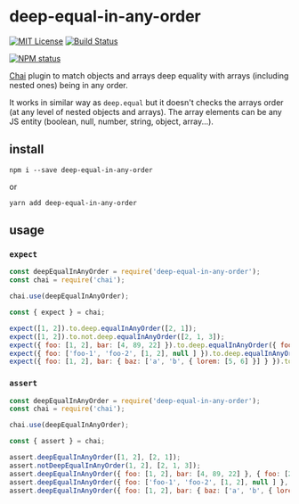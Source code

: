 # deep-equal-in-any-order

[![MIT License](https://img.shields.io/badge/license-mit-green.svg?style=flat-square)](https://opensource.org/licenses/MIT)
[![Build Status](https://travis-ci.com/oprogramador/deep-equal-in-any-order.svg?branch=master)](https://travis-ci.com/oprogramador/deep-equal-in-any-order
)

[![NPM status](https://nodei.co/npm/deep-equal-in-any-order.png?downloads=true&stars=true)](https://npmjs.org/package/deep-equal-in-any-order
)

[Chai](https://www.chaijs.com/) plugin to match objects and arrays deep equality with arrays (including nested ones) being in any order.

It works in similar way as `deep.equal` but it doesn't checks the arrays order (at any level of nested objects and arrays). The array elements can be any JS entity (boolean, null, number, string, object, array...).

## install
```
npm i --save deep-equal-in-any-order
```
or
```
yarn add deep-equal-in-any-order
```

## usage

### `expect`
```js
const deepEqualInAnyOrder = require('deep-equal-in-any-order');
const chai = require('chai');

chai.use(deepEqualInAnyOrder);

const { expect } = chai;

expect([1, 2]).to.deep.equalInAnyOrder([2, 1]);
expect([1, 2]).to.not.deep.equalInAnyOrder([2, 1, 3]);
expect({ foo: [1, 2], bar: [4, 89, 22] }).to.deep.equalInAnyOrder({ foo: [2, 1], bar: [4, 22, 89] });
expect({ foo: ['foo-1', 'foo-2', [1, 2], null ] }).to.deep.equalInAnyOrder({ foo: [null, [1, 2], 'foo-1', 'foo-2'] });
expect({ foo: [1, 2], bar: { baz: ['a', 'b', { lorem: [5, 6] }] } }).to.deep.equalInAnyOrder({ foo: [2, 1], bar: { baz: ['b', 'a', { lorem: [6, 5] }] } });
```

### `assert`
```js
const deepEqualInAnyOrder = require('deep-equal-in-any-order');
const chai = require('chai');

chai.use(deepEqualInAnyOrder);

const { assert } = chai;

assert.deepEqualInAnyOrder([1, 2], [2, 1]);
assert.notDeepEqualInAnyOrder(1, 2], [2, 1, 3]);
assert.deepEqualInAnyOrder({ foo: [1, 2], bar: [4, 89, 22] }, { foo: [2, 1], bar: [4, 22, 89] });
assert.deepEqualInAnyOrder({ foo: ['foo-1', 'foo-2', [1, 2], null ] }, { foo: [null, [1, 2], 'foo-1', 'foo-2'] });
assert.deepEqualInAnyOrder({ foo: [1, 2], bar: { baz: ['a', 'b', { lorem: [5, 6] }] } }, { foo: [2, 1], bar: { baz: ['b', 'a', { lorem: [6, 5] }] } });
```

